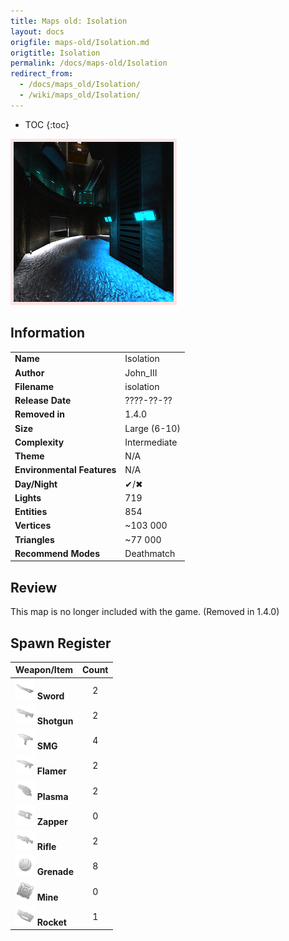 ```yaml
---
title: Maps old: Isolation
layout: docs
origfile: maps-old/Isolation.md
origtitle: Isolation
permalink: /docs/maps-old/Isolation
redirect_from:
  - /docs/maps_old/Isolation/
  - /wiki/maps_old/Isolation/
---
```

* TOC
{:toc}
<img style='border:5px solid #ffe0e0e0' src="../images/maps-old/isolation.png" width="256px" />

## Information

|                            |                                                     |
|----------------------------|-----------------------------------------------------|
| **Name**                   | Isolation                                           |
| **Author**                 | John_III                                            |
| **Filename**               | isolation                                           |
| **Release Date**           | ????-??-??                                          |
| **Removed in**             | 1.4.0                                               |
| **Size**                   | Large (6-10)                                        |
| **Complexity**             | Intermediate                                        |
| **Theme**                  | N/A                                                 |
| **Environmental Features** | N/A                                                 |
| **Day/Night**              | ✔/✖                                                 |
| **Lights**                 | 719                                                 |
| **Entities**               | 854                                                 |
| **Vertices**               | ~103 000                                            |
| **Triangles**              | ~77 000                                             |
| **Recommend Modes**        | Deathmatch                                          |

## Review

This map is no longer included with the game. (Removed in 1.4.0)

## Spawn Register

| Weapon/Item                                                         | Count |
|---------------------------------------------------------------------|:-----:|
| <img src="../images/weapons/sword.png" width="32px"/> **Sword**     |   2   |
| <img src="../images/weapons/shotgun.png" width="32px"/> **Shotgun** |   2   |
| <img src="../images/weapons/smg.png" width="32px"/> **SMG**         |   4   |
| <img src="../images/weapons/flamer.png" width="32px"/> **Flamer**   |   2   |
| <img src="../images/weapons/plasma.png" width="32px"/> **Plasma**   |   2   |
| <img src="../images/weapons/zapper.png" width="32px"/> **Zapper**   |   0   |
| <img src="../images/weapons/rifle.png" width="32px"/> **Rifle**     |   2   |
| <img src="../images/weapons/grenade.png" width="32px"/> **Grenade** |   8   |
| <img src="../images/weapons/mine.png" width="32px"/> **Mine**       |   0   |
| <img src="../images/weapons/rocket.png" width="32px"/> **Rocket**   |   1   |
